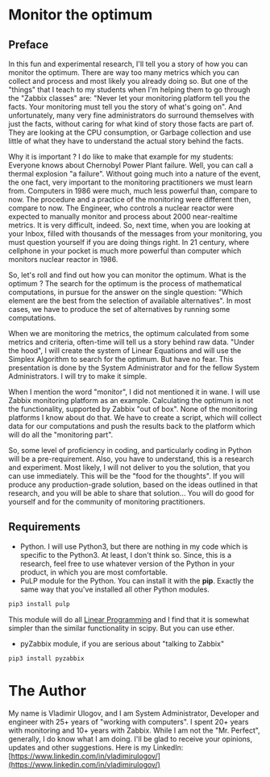 # Monitor the optimum

## Preface
In this fun and experimental research, I'll tell you a story of how you can
monitor the optimum. There are way too many metrics which you can collect and
process and most likely you already doing so. But one of the "things" that
I teach to my students when I'm helping them to go through the "Zabbix classes"
are: "Never let your monitoring platform tell you the facts. Your monitoring
must tell you the story of what's going on". And unfortunately, many very fine
administrators do surround themselves with just the facts, without caring for
what kind of story those facts are part of. They are looking at the CPU
consumption, or Garbage collection and use little of what they have to understand
the actual story behind the facts.

Why it is important ? I do like to make that example for my students: Everyone
knows about Chernobyl Power Plant failure. Well, you can call a thermal explosion
"a failure". Without going much into a nature of the event, the one fact,
very important to the monitoring practitioners we must learn from. Computers in
1986 were much, much less powerful than, compare to now. The procedure and
a practice of the monitoring were different then, compare to now. The Engineer,
who controls a nuclear reactor were expected to manually monitor and process
about 2000 near-realtime metrics. It is very difficult, indeed. So, next time,
when you are looking at your Inbox, filled with thousands of the messages from
your monitoring, you must question yourself if you are doing things right. In
21 century, where cellphone in your pocket is much more powerful than computer
which monitors nuclear reactor in 1986.

So, let's roll and find out how you can monitor the optimum. What is the optimum ?
The search for the optimum is the process of mathematical computations, in pursue
for the answer on the single question: "Which element are the best from the
selection of available alternatives". In most cases, we have to produce the
set of alternatives by running some computations.

When we are monitoring the metrics, the optimum calculated from some metrics and
criteria, often-time will tell us a story behind raw data. "Under the hood",
I will create the system of Linear Equations and will use the Simplex Algorithm
to search for the optimum. But have no fear. This presentation is done by
the System Administrator and for the fellow System Administrators.
I will try to make it simple.

When I mention the word "monitor", I did not mentioned it in wane. I will use
Zabbix monitoring platform as an example. Calculating the optimum is not the
functionality, supported by Zabbix "out of box". None of the monitoring platforms
I know about do that. We have to create a script,  which will collect data for
our computations and push the results back to the  platform which will do all
the "monitoring part".

So, some level of proficiency in coding, and particularly coding in Python will be
a pre-requirement. Also, you have to understand, this is a research and experiment.
Most likely, I will not deliver to you the solution, that you can use immediately.
This will be the "food for the thoughts". If you will produce any production-grade
solution, based on the ideas outlined in that research, and you will be able to
share that solution... You will do good for yourself and for the community of
monitoring practitioners.

## Requirements

* Python. I will use Python3, but there are nothing in  my code which is
specific to the Python3. At least, I don't think so. Since, this is a research,
feel free to use whatever version of the Python in your product, in which you are
most comfortable.
* PuLP module for the Python. You can install it with the __pip__. Exactly the
same way that you've installed all other Python modules.
```bash
pip3 install pulp
```
This module will do all [Linear Programming](https://en.wikipedia.org/wiki/Linear_programming) and
I find that it is somewhat simpler than the similar functionality in scipy.
But you can use ether.
* pyZabbix module, if you are serious about "talking to Zabbix"
```bash
pip3 install pyzabbix
```

# The Author

My name is Vladimir Ulogov, and I am System Administrator, Developer and engineer
with 25+ years of "working with computers". I spent 20+ years with monitoring
and 10+ years with Zabbix. While I am not the "Mr. Perfect", generally, I do know
what I am doing. I'll be glad to receive your opinions, updates and other
suggestions. Here is my LinkedIn: [https://www.linkedin.com/in/vladimirulogov/](https://www.linkedin.com/in/vladimirulogov/)
